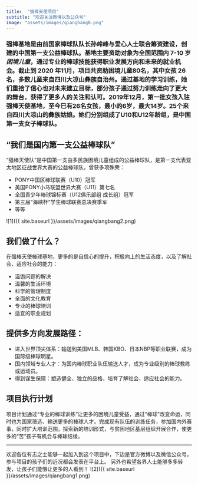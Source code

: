 ```yaml
---
title:  "强棒天使项目"
subtitle: "欢迎关注微博以及公众号"
image: "assets/images/qiangbang0.png"
---
```


### 强棒基地是由前国家棒球队队长孙岭峰与爱心人士联合筹资建设，创建的**中国第一支公益棒球队**。基地主要资助对象为全国范围内 7-10 岁*困境儿童*，通过专业的棒球技能获得职业发展方向和未来的就业机会。截止到 2020 年11月，项目共资助困境儿童80名，其中女孩 26名，多数儿童来自四川大凉山彝族自治州。通过基地的学习训练，她们重拾了信心也对未来建立目标，部分孩子通过努力训练走向了更大的舞台，获得了更多人的关注和认可。**2019年12月，第一批女孩入驻强棒天使基地**，至今已有26名女孩，最小的6岁，最大14岁。25个来自四川大凉山的彝族姑娘。她们分别组成了U10和U12年龄组，是中国第一支女子棒球队。

## “我们是国内第一支公益棒球队”
“强棒天使队”是中国第一支由多民族困境儿童组成的公益棒球队，是第一支代表亚太地区征战世界大赛的公益棒球队。曾获多项殊荣：
* PONY中国区棒球联赛（U10）冠军
* 美国PONY小马联盟世界大赛（U11）第七名
* 全国青少年棒球锦标赛（U12俱乐部组 成长组）冠军
* 第三届“海峡杯”学生棒球联赛总决赛季军
* 等等

![1]({{ site.baseurl }}/assets/images/qiangbang2.png)

## 我们做了什么？
在强棒天使棒球基地，更多的是自信心的提升，积极向上的生活态度，以及了解社会、适应社会的能力：

* 温饱问题的解决
* 温馨的生活环境
* 科学的管理制度
* 全面的文化教育
* 专业的棒球培训
* 适宜的职业规划

## 提供多方向发展路径： 
* 进入世界顶尖体系：输送到美国MLB、韩国KBO、日本NBP等职业联赛，成为国际级棒球明星。 
* 国内领域专业人才：为国内棒球职业队伍输送人才，成为专业级别的棒球教练或运动员。  
* 得到谋生保障：塑造健全、独立的品格，培育了解社会、适应社会的能力。

## 项目执行计划
项目计划通过“专业的棒球训练”让更多的困境儿童受益，通过“棒球”改变命运，同时也为国家筛选、输送更多的棒球人才。完成现有队伍的训练任务，参加国内外赛事，同时扩大培训范围，探索新的培训形式，与贫困地区基层组织开展合作，使更多的“苦”孩子有机会与棒球结缘。 

---


欢迎各位有志之士能够一起加入到这个项目中，下边是官方微博以及微信公众号，参与项目的孩子们的近况都会发表在平台上。
另外也希望各界人士能够多多转发，让孩子们能够让更多的人看到！
![2]({{ site.baseurl }}/assets/images/qiangbang1.png)
